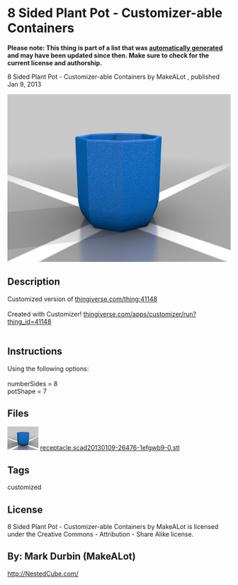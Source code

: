 8 Sided Plant Pot - Customizer-able Containers
===============
**Please note: This thing is part of a list that was [automatically generated](https://github.com/carlosgs/export-things) and may have been updated since then. Make sure to check for the current license and authorship.**  

8 Sided Plant Pot - Customizer-able Containers  by MakeALot , published Jan 9, 2013

![Image](img/receptacle.scad20130109-26476-1efgwb9-0_display_large.jpg)

Description
--------
Customized version of <a href="http://www.thingiverse.com/thing:41148" target="_blank" rel="nofollow">thingiverse.com/thing:41148</a><br />
<br />
Created with Customizer! <a href="http://www.thingiverse.com/apps/customizer/run?thing_id=41148" target="_blank" rel="nofollow">thingiverse.com/apps/customizer/run?thing_id=41148</a><br />
<br />

Instructions
--------
Using the following options:<br />
<br />
numberSides = 8<br />
potShape = 7<br />

Files
--------
[![Image](img/receptacle.scad20130109-26476-1efgwb9-0_preview_tinycard.jpg)](receptacle.scad20130109-26476-1efgwb9-0.stl)
 [ receptacle.scad20130109-26476-1efgwb9-0.stl](receptacle.scad20130109-26476-1efgwb9-0.stl)  



Tags
--------
customized  

  

License
--------
8 Sided Plant Pot - Customizer-able Containers by MakeALot is licensed under the Creative Commons - Attribution - Share Alike license.  



By: Mark Durbin (MakeALot)
--------
<http://NestedCube.com/>